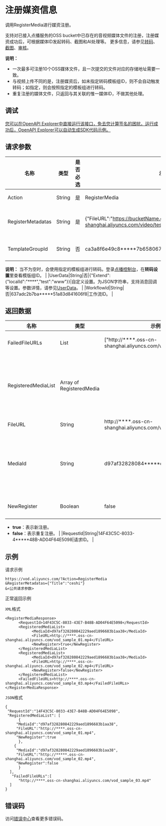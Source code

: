 # 注册媒资信息

调用RegisterMedia进行媒资注册。

支持对已接入点播服务的OSS bucket中已存在的音视频媒体文件的注册，注册媒资成功后，可根据媒体ID发起转码、截图和AI处理等。 更多信息，请参见[转码](~~68570~~)、[截图](~~72213~~)、[审核](~~89869~~)。

**说明：**

-   一次最多可注册10个OSS媒体文件，且一次提交的文件对应的存储地址需要一致。
-   与视频上传不同的是，注册媒资后，如未指定转码模板组ID，则不会自动触发转码；如指定，则会按照指定的模板组进行转码。
-   重复注册的媒体文件，只返回与其关联的惟一媒体ID，不做其他处理。

## 调试

[您可以在OpenAPI Explorer中直接运行该接口，免去您计算签名的困扰。运行成功后，OpenAPI Explorer可以自动生成SDK代码示例。](https://api.aliyun.com/#product=vod&api=RegisterMedia&type=RPC&version=2017-03-21)

## 请求参数

|名称|类型|是否必选|示例值|描述|
|--|--|----|---|--|
|Action|String|是|RegisterMedia|系统规定参数。取值：**RegisterMedia**。 |
|RegisterMetadatas|String|是|\{"FileURL":"https://bucketName.oss-cn-shanghai.aliyuncs.com/video/test/video.m3u8","Title":"VideoName"\}|注册媒资元数据。为JSON字符串，一次最多支持设置10个媒资元数据。参数结构详情，请参见[RegisterMedia](~~124532~~)。 |
|TemplateGroupId|String|否|ca3a8f6e49c8\*\*\*\*\*7b65806709586|转码模板组ID。 您可以通过[AddTranscodeTemplateGroup](~~102665~~)接口获取。

 **说明：** 当不为空时，会使用指定的模板组进行转码。登录[点播控制台](https://vod.console.aliyun.com/?spm=a2c4g.11186623.2.20.68924c07zG2sdx#/settings/transcode/list)，在**转码设置**里查看模版组ID。 |
|UserData|String|否|\{"Extend":\{"localId":"\*\*\*\*","test":"www"\}\}|自定义设置。为JSON字符串，支持消息回调等设置。参数详情，请参见[UserData](~~86952#h2--userdata-div-id-userdata-div-3~~)。 |
|WorkflowId|String|否|637adc2b7ba\*\*\*\*\*51a83d841606f8|工作流ID。 |

## 返回数据

|名称|类型|示例值|描述|
|--|--|---|--|
|FailedFileURLs|List|\["http://\*\*\*\*.oss-cn-shanghai.aliyuncs.com/vod\_sample\_03.mp4"\]|注册失败的文件地址列表。 |
|RegisteredMediaList|Array of RegisteredMedia| |本次注册成功的Media列表，包括新增注册和已注册成功过的文件。 |
|FileURL|String|http://\*\*\*\*.oss-cn-shanghai.aliyuncs.com/vod\_sample\_01.mp4|OSS文件地址。 |
|MediaId|String|d97af32828084\*\*\*\*\*d1896683b1aa38|点播媒体ID。当注册的媒体文件为音视频时，对应点播的VideoId。 |
|NewRegister|Boolean|false|新注册或重复注册。

 -   **true**：表示新注册。
-   **false**：表示重复注册。 |
|RequestId|String|14F43C5C-8033-4\*\*\*\*\*48B-AD04F64E5098|请求ID。 |

## 示例

请求示例

```
https://vod.aliyuncs.com/?Action=RegisterMedia
&RegisterMetadatas={"Title":"ceshi"}
&<公共请求参数>
```

正常返回示例

`XML`格式

```
<RegisterMediaResponse>
      <RequestId>14F43C5C-8033-43E7-B48B-AD04F64E5098</RequestId>
      <RegisteredMediaList>
            <MediaId>d97af328280842229aed1896683b1aa38</MediaId>
            <FileURL>http://****.oss-cn-shanghai.aliyuncs.com/vod_sample_01.mp4</FileURL>
            <NewRegister>true</NewRegister>
      </RegisteredMediaList>
      <RegisteredMediaList>
            <MediaId>d97af328280842229aed1896683b1aa38</MediaId>
            <FileURL>http://****.oss-cn-shanghai.aliyuncs.com/vod_sample_02.mp4</FileURL>
            <NewRegister>false</NewRegister>
      </RegisteredMediaList>
      <FailedFileURLs>http://****.oss-cn-shanghai.aliyuncs.com/vod_sample_03.mp4</FailedFileURLs>
</RegisterMediaResponse>
```

`JSON`格式

```
{
 "RequestId":"14F43C5C-8033-43E7-B48B-AD04F64E5098",
 "RegisteredMediaList": [
      {
     "MediaId":"d97af328280842229aed1896683b1aa38",
     "FileURL":"http://****.oss-cn-shanghai.aliyuncs.com/vod_sample_01.mp4",
     "NewRegister":true
      },
    {
     "MediaId":"d97af328280842229aed1896683b1aa38",
     "FileURL":"http://*****.oss-cn-shanghai.aliyuncs.com/vod_sample_02.mp4",
     "NewRegister":false
      }
  ],
   "FailedFileURLs":[
      "http://****.oss-cn-shanghai.aliyuncs.com/vod_sample_03.mp4"
  ]
}
```

## 错误码

访问[错误中心](https://error-center.alibabacloud.com/status/product/vod)查看更多错误码。

